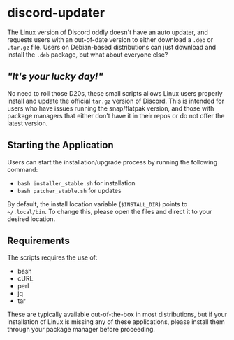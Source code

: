 # discord-updater
The Linux version of Discord oddly doesn't have an auto updater, and requests users with an out-of-date version to either download a `.deb` or `.tar.gz` file. Users on Debian-based distributions can just download and install the `.deb` package, but what about everyone else? 

## *"It's your lucky day!"*
No need to roll those D20s, these small scripts allows Linux users properly install and update the official `tar.gz` version of Discord. This is intended for users who have issues running the snap/flatpak version, and those with package managers that either don't have it in their repos or do not offer the latest version.

## Starting the Application
Users can start the installation/upgrade process by running the following command:

* `bash installer_stable.sh` for installation
* `bash patcher_stable.sh` for updates

By default, the install location variable (`$INSTALL_DIR`) points to `~/.local/bin`. To change this, please open the files and direct it to your desired location.

## Requirements
The scripts requires the use of:
* bash
* cURL
* perl
* jq
* tar

These are typically available out-of-the-box in most distributions, but if your installation of Linux is missing any of these applications, please install them through your package manager before proceeding.
